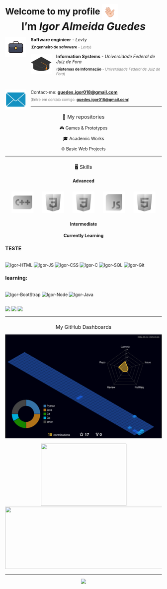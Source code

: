 <!-- Header Section -->
<h2 align="left" style="font-size: 2em; margin-bottom: 0;">
  Welcome to my profile
  <img align="center" width="50px" height="50px" src="./Extra/Icons/hello.gif" alt="Olá">
  <br>
  <p align="center" style="font-size: 1.2em; margin: 0;">I’m <i>Igor Almeida Guedes</i></p>
</h2>




<!-- Sections with Icons and Descriptions -->
<div style="margin: 0;">
  <img align="left" src="./Extra/Images/briefcase.png" alt="Universidade" width="68px" height="65px" style="margin-right: 1em;">
  <p style="margin-left: 3em; font-size: 14px;"><b>Software enginieer</b> - <i>Levty</i></p>
  <p style="margin-left: 3em; margin-top: -0.5em; font-size: 12px; font-weight: 200;"> 
    (<b>Engenheiro de sofwware</b> - <i>Levty</i>)
  </p>
</div>

<div style="margin: 0;">
  <img align="left" src="./Extra/Images/Capelo.png" alt="Universidade" width="68px" height="65px" style="margin-right: 1em;">
  <p style="margin-left: 3em; font-size: 14px;"><b>Information Systems</b> - <i>Universidade Federal de Juiz de Fora</i></p>
  <p style="margin-left: 3em; margin-top: -0.5em; font-size: 12px; font-weight: 200;"> 
    (<b>Sistemas de Informação</b> - <i>Universidade Federal de Juiz de Fora</i>)
  </p>
</div>

</br> 

<div>
  <img align="left" src="./Extra/Images/Email.png" alt="contato" width="68px" height="65px" style="margin-right: 1em;">
  <p style="margin-left: 3em; font-size: 14px;">
    Contact-me: <a href="mailto:guedes.igor018@gmail.com"><b>guedes.igor018@gmail.com</b></a>
  </p>
  <p style="margin-left: 3em; margin-top: -0.5em; font-size: 12px; font-weight: 200;">
    (Entre em contato comigo: <a href="mailto:guedes.igor018@gmail.com"><b>guedes.igor018@gmail.com</b></a>)
  </p>
</div>

<hr>

<!-- repositories Section -->
<div align="center">
  <h3 style="font-weight: 400;">📓 My repositories</h3>
  
  <p style="text-align: center; margin: 10px 0">
    <a href="https://github.com/stars/IgorAlmeidaGuedes/lists/games-prototypes" style="text-decoration: none">🎮 Games & Prototypes</a>
  </p>
  
  <p style="text-align: center; margin: 10px 0">
    <a href="https://github.com/stars/IgorAlmeidaGuedes/lists/academic-works" style="text-decoration: none">🎓 Academic Works</a>
  </p>
  
  <p style="text-align: center; margin: 10px 0">
    <a href="https://github.com/stars/IgorAlmeidaGuedes/lists/basic-web-projects" style="text-decoration: none">🌐 Basic Web Projects</a>
  </p>
</div>

<hr>

<!-- Skills Section -->
<div align="center">
  <h3 style="font-weight: 400;">🖥️ Skills</h3>

  <h4>Advanced</h4>
  <div style="display: flex; flex-wrap: wrap; justify-content: center; gap: 1em;">
    <img style="cursor: pointer; margin: 0.5em;" src="Extra/Skills/c++.png" alt="Git" width="70px" height="70px" title="c++">
    <img style="cursor: pointer; margin: 0.5em;" src="Extra/Skills/css1.svg" alt="Git" width="70px" height="70px" title="c++">
    <img style="cursor: pointer; margin: 0.5em;" src="Extra/Skills/css2.png" alt="Git" width="70px" height="70px" title="c++">
    <img style="cursor: pointer; margin: 0.5em;" src="Extra/Skills/js.png" alt="Git" width="70px" height="70px" title="c++">
    <img style="cursor: pointer; margin: 0.5em;" src="Extra/Skills/html.svg" alt="Git" width="70px" height="70px" title="c++">
  </div>
  
  <h4>Intermediate</h4>
  <p style="text-align: center; margin: 10px 0">
   
  </p>
  
  <h4>Currently Learning</h4>
  <p style="text-align: center; margin: 10px 0">
    
  </p>
</div>





<!-- Skills Section -->
<h3>TESTE</h3>
<div style="display: inline_block"><br>
  <img align="center" alt="Igor-HTML" height="30" width="40" src="https://cdn.jsdelivr.net/gh/devicons/devicon/icons/html5/html5-original.svg"/>
  <img align="center" alt="Igor-JS" height="30" width="40" src="https://cdn.jsdelivr.net/gh/devicons/devicon/icons/javascript/javascript-original.svg"/>
  <img align="center" alt="Igor-CSS" height="30" width="40" src="https://cdn.jsdelivr.net/gh/devicons/devicon/icons/css3/css3-original.svg" />
  <img align="center" alt="Igor-C" height="30" width="40" src="https://cdn.jsdelivr.net/gh/devicons/devicon/icons/cplusplus/cplusplus-original.svg" />
  <img align="center" alt="Igor-SQL" height="30" width="40" src="https://cdn.jsdelivr.net/gh/devicons/devicon/icons/mysql/mysql-original.svg" />
  <img align="center" alt="Igor-Git" height="30" width="40" src="https://cdn.jsdelivr.net/gh/devicons/devicon/icons/git/git-original.svg"/> 
</div>


### learning:
  
<div style="display: inline_block"><br>
  <img align="center" alt="Igor-BootStrap" height="30" width="40" src="https://cdn.jsdelivr.net/gh/devicons/devicon/icons/bootstrap/bootstrap-original-wordmark.svg" />
  <img align="center" alt="Igor-Node" height="30" width="40" src="https://cdn.jsdelivr.net/gh/devicons/devicon/icons/nodejs/nodejs-plain-wordmark.svg" />
  <img align="center" alt="Igor-Java" height="30" width="40" src="https://cdn.jsdelivr.net/gh/devicons/devicon/icons/java/java-original-wordmark.svg" />
</div>

##

<div> 
  <a href = "mailto:guedes.igor018@gmail.com"><img src="https://img.shields.io/badge/-Gmail-%23333?style=for-the-badge&logo=gmail&logoColor=white"      target="_blank"></a>
  <a href="https://instagram.com/igor_guedes__" target="_blank"><img src="https://img.shields.io/badge/-Instagram-%23E4405F?style=for-the-badge&logo=instagram&logoColor=white" target="_blank"></a>
  <a href="https://www.linkedin.com/in/ígorguedes" target="_blank"><img src="https://img.shields.io/badge/-LinkedIn-%230077B5?style=for-the-badge&logo=linkedin&logoColor=white" target="_blank"></a> 


<hr>

<!-- Stats Section -->
<div align="center">
  <h3 style="margin-bottom: 0; font-weight: 400;">My GitHub Dashboards</h3>

  ![Status](./profile-3d-contrib/profile-night-view.svg)
  
  <div> 
      <img src="https://github-readme-stats.vercel.app/api/top-langs/?username=igorAlmeidaGuedes&layout=compact&theme=tokyonight&hide_border=true&border_radius=4" width="275" height="200"/>
    <img src="https://github-profile-summary-cards.vercel.app/api/cards/profile-details?username=igorAlmeidaGuedes&theme=tokyonight&hide_border=true" width="525" height="200"/>
  </div>
</div>

<hr>

<div align="center">
  <img src="https://profile-counter.glitch.me/IgorAlmeidaGuedes/count.svg?"  />
</div>
